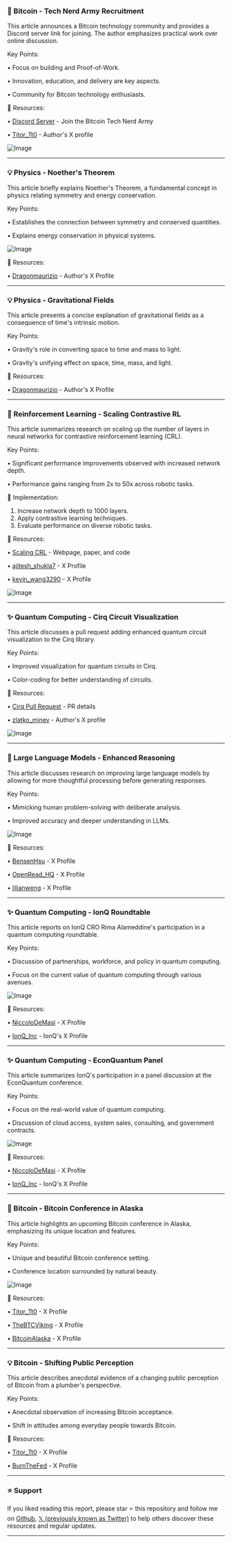 ### 🤖 Bitcoin - Tech Nerd Army Recruitment

This article announces a Bitcoin technology community and provides a Discord server link for joining.  The author emphasizes practical work over online discussion.

Key Points:

• Focus on building and Proof-of-Work.

•  Innovation, education, and delivery are key aspects.

•  Community for Bitcoin technology enthusiasts.


🔗 Resources:

• [Discord Server](https://discord.gg/hPGB3Dm9) - Join the Bitcoin Tech Nerd Army

• [Titor_Tt0](https://x.com/Titor_Tt0) - Author's X profile

![Image](https://pbs.twimg.com/amplify_video_thumb/1923067528978280448/img/iEta1k_WS6O6Zm81.jpg)


---
### 💡 Physics - Noether's Theorem

This article briefly explains Noether's Theorem, a fundamental concept in physics relating symmetry and energy conservation.

Key Points:

•  Establishes the connection between symmetry and conserved quantities.

• Explains energy conservation in physical systems.


![Image](https://pbs.twimg.com/amplify_video_thumb/1924103440226988032/img/vjFAo38dJUhdVaTX.jpg)

🔗 Resources:

• [Dragonmaurizio](https://x.com/Dragonmaurizio) - Author's X Profile


---
### 💡 Physics - Gravitational Fields

This article presents a concise explanation of gravitational fields as a consequence of time's intrinsic motion.

Key Points:

•  Gravity's role in converting space to time and mass to light.

• Gravity's unifying effect on space, time, mass, and light.


🔗 Resources:

• [Dragonmaurizio](https://x.com/Dragonmaurizio) - Author's X Profile


---
### 🤖 Reinforcement Learning - Scaling Contrastive RL

This article summarizes research on scaling up the number of layers in neural networks for contrastive reinforcement learning (CRL).

Key Points:

•  Significant performance improvements observed with increased network depth.

•  Performance gains ranging from 2x to 50x across robotic tasks.


🚀 Implementation:

1.  Increase network depth to 1000 layers.
2.  Apply contrastive learning techniques.
3.  Evaluate performance on diverse robotic tasks.


🔗 Resources:

• [Scaling CRL](https://wang-kevin3290.github.io/scaling-crl/) - Webpage, paper, and code

• [ajitesh_shukla7](https://x.com/ajitesh_shukla7) - X Profile

• [kevin_wang3290](https://x.com/kevin_wang3290) - X Profile

![Image](https://pbs.twimg.com/ext_tw_video_thumb/1902753219987603456/pu/img/lJPXwknSSqpM5VBe.jpg)


---
### ✨ Quantum Computing - Cirq Circuit Visualization

This article discusses a pull request adding enhanced quantum circuit visualization to the Cirq library.

Key Points:

•  Improved visualization for quantum circuits in Cirq.

•  Color-coding for better understanding of circuits.


🔗 Resources:

• [Cirq Pull Request](https://github.com/quantumlib/Cirq/pull/7354) -  PR details

• [zlatko_minev](https://x.com/zlatko_minev) - Author's X profile

![Image](https://pbs.twimg.com/media/GrO77_NXgAAZXwQ?format=jpg&name=small)


---
### 🤖 Large Language Models - Enhanced Reasoning

This article discusses research on improving large language models by allowing for more thoughtful processing before generating responses.

Key Points:

•  Mimicking human problem-solving with deliberate analysis.

•  Improved accuracy and deeper understanding in LLMs.



![Image](https://pbs.twimg.com/media/GrKaQHAWsAAKQJ0?format=jpg&name=small)

🔗 Resources:

• [BensenHsu](https://x.com/BensenHsu) - X Profile

• [OpenRead_HQ](https://x.com/OpenRead_HQ) - X Profile

• [lilianweng](https://x.com/lilianweng) - X Profile


---
### ✨ Quantum Computing - IonQ Roundtable

This article reports on IonQ CRO Rima Alameddine's participation in a quantum computing roundtable.

Key Points:

•  Discussion of partnerships, workforce, and policy in quantum computing.

•  Focus on the current value of quantum computing through various avenues.


![Image](https://pbs.twimg.com/media/Gq1951YWgAA-w2v?format=jpg&name=small)

🔗 Resources:

• [NiccoloDeMasi](https://x.com/NiccoloDeMasi) - X Profile

• [IonQ_Inc](https://x.com/IonQ_Inc) - IonQ's X Profile


---
### ✨ Quantum Computing - EconQuantum Panel

This article summarizes IonQ's participation in a panel discussion at the EconQuantum conference.

Key Points:

•  Focus on the real-world value of quantum computing.

•  Discussion of cloud access, system sales, consulting, and government contracts.


![Image](https://pbs.twimg.com/amplify_video_thumb/1923068385534898176/img/4REFAs6dSnoIo2Zj.jpg)

🔗 Resources:

• [NiccoloDeMasi](https://x.com/NiccoloDeMasi) - X Profile

• [IonQ_Inc](https://x.com/IonQ_Inc) - IonQ's X Profile


---
### 🚀 Bitcoin - Bitcoin Conference in Alaska

This article highlights an upcoming Bitcoin conference in Alaska, emphasizing its unique location and features.

Key Points:

•  Unique and beautiful Bitcoin conference setting.

•  Conference location surrounded by natural beauty.


![Image](https://pbs.twimg.com/media/GrIdGeMXgAALqmA?format=jpg&name=small)

🔗 Resources:

• [Titor_Tt0](https://x.com/Titor_Tt0) - X Profile

• [TheBTCViking](https://x.com/TheBTCViking) - X Profile

• [BitcoinAlaska](https://x.com/BitcoinAlaska) - X Profile


---
### 💡 Bitcoin - Shifting Public Perception

This article describes anecdotal evidence of a changing public perception of Bitcoin from a plumber's perspective.

Key Points:

•  Anecdotal observation of increasing Bitcoin acceptance.

•  Shift in attitudes among everyday people towards Bitcoin.



🔗 Resources:

• [Titor_Tt0](https://x.com/Titor_Tt0) - X Profile

• [BurnTheFed](https://x.com/BurnTheFed) - X Profile


---

### ⭐️ Support

If you liked reading this report, please star ⭐️ this repository and follow me on [Github](https://github.com/Drix10), [𝕏 (previously known as Twitter)](https://x.com/DRIX_10_) to help others discover these resources and regular updates.

---